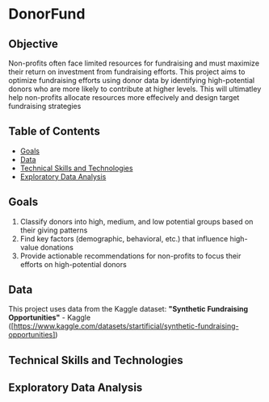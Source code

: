 # DonorFund

## Objective
Non-profits often face limited resources for fundraising and must maximize their return on investment from fundraising efforts. This project aims to optimize fundraising efforts using donor data by identifying high-potential donors who are more likely to contribute at higher levels. This will ultimatley help non-profits allocate resources more effecively and design target fundraising strategies

## Table of Contents
- [Goals](#goals)
- [Data](#data)
- [Technical Skills and Technologies](#technicalskillsandtechnologies)
- [Exploratory Data Analysis](#exploratorydataanalysis)

## Goals
1. Classify donors into high, medium, and low potential groups based on their giving patterns
2. Find key factors (demographic, behavioral, etc.) that influence high-value donations
3. Provide actionable recommendations for non-profits to focus their efforts on high-potential donors

## Data
This project uses data from the Kaggle dataset:
**"Synthetic Fundraising Opportunities"** - Kaggle ([https://www.kaggle.com/datasets/startificial/synthetic-fundraising-opportunities])

## Technical Skills and Technologies

## Exploratory Data Analysis
